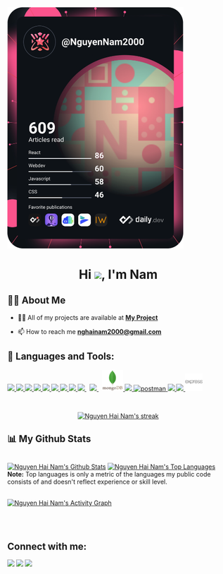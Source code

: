 <a href="https://app.daily.dev/NguyenNam2000" align="center"><img src="https://github.com/NguyenHaiNam24082000/NguyenHaiNam24082000/blob/main/devcard.svg" width="400" alt="Nguyen Hai Nam's Dev Card"/></a>

<h1 align="center">Hi <img src="https://raw.githubusercontent.com/MartinHeinz/MartinHeinz/master/wave.gif" width="30px">, I'm Nam</h1>


## 🙋‍♂️ About Me

- 👨‍💻 All of my projects are available at **[My Project](https://github.com/NguyenHaiNam24082000)**

- 📫 How to reach me **nghainam2000@gmail.com**

## 🚀 Languages and Tools:

<p align="left"> 
    <a href="https://www.java.com" target="_blank" title="Java"> <img src="https://img.icons8.com/color/48/000000/java-coffee-cup-logo.png"/> </a>
    <a href="https://reactjs.org/" target="_blank" title="React JS"> <img src="https://img.icons8.com/color/48/000000/react-native.png"/> </a>
    <a href="https://reactnative.dev/" target="_blank" title="React Native"> <img src="https://img.icons8.com/color/48/000000/react-native.png"/> </a>
    <a href="https://developer.mozilla.org/en-US/docs/Web/JavaScript" target="_blank" title="JavaScript"> <img src="https://img.icons8.com/color/48/000000/javascript.png"/> </a> 
    <a href="https://www.w3.org/html/" target="_blank" title="Html"> <img src="https://img.icons8.com/color/48/000000/html-5.png"/> </a> 
    <a href="https://www.w3schools.com/css/" target="_blank" title="Css"> <img src="https://img.icons8.com/color/48/000000/css3.png"/> </a> 
    <a href="https://getbootstrap.com" target="_blank" title="Bootstrap"> <img src="https://img.icons8.com/color/48/000000/bootstrap.png"/> </a> 
    <a href="https://www.python.org" target="_blank" title="Python"> <img src="https://img.icons8.com/color/48/000000/python.png"/> </a> 
    <a style="padding-right:8px;" href="https://nodejs.org" target="_blank" title="NodeJS"> <img src="https://img.icons8.com/color/48/000000/nodejs.png"/> </a> 
    <a style="padding-right:8px;" href="https://www.mysql.com/" target="_blank" title="MySQL"> <img src="https://img.icons8.com/fluent/50/000000/mysql-logo.png"/> </a>
    <a href="https://www.mongodb.com/" target="_blank"> <img src="https://raw.githubusercontent.com/devicons/devicon/master/icons/mongodb/mongodb-original-wordmark.svg" alt="mongodb" width="48" height="48"/> </a> 
    <a href="https://firebase.google.com/" target="_blank"> <img src="https://img.icons8.com/color/48/000000/firebase.png"/> </a> 
    <a href="https://postman.com" target="_blank"> <img src="https://www.vectorlogo.zone/logos/getpostman/getpostman-icon.svg" alt="postman" width="45" height="45"/> </a>   
    <a href="https://git-scm.com/" target="_blank"> <img src="https://img.icons8.com/color/48/000000/git.png"/> </a> 
    <a href="https://redux.js.org" target="_blank"> <img src="https://img.icons8.com/color/48/000000/redux.png"/> </a>
    <a href="https://expressjs.com" target="_blank"> <img src="https://raw.githubusercontent.com/devicons/devicon/master/icons/express/express-original-wordmark.svg" alt="express" width="40" height="40"/> </a>
</p>

<!-- [![React Badge](https://img.shields.io/badge/-React-61DBFB?style=for-the-badge&labelColor=black&logo=react&logoColor=61DBFB)](#)  [![Javascript Badge](https://img.shields.io/badge/-Javascript-F0DB4F?style=for-the-badge&labelColor=black&logo=javascript&logoColor=F0DB4F)](#) [![Typescript Badge](https://img.shields.io/badge/-Typescript-007acc?style=for-the-badge&labelColor=black&logo=typescript&logoColor=007acc)](#) [![Nodejs Badge](https://img.shields.io/badge/-Nodejs-3C873A?style=for-the-badge&labelColor=black&logo=node.js&logoColor=3C873A)](#) [![GraphQL Badge](https://img.shields.io/badge/-GraphQl-e535ab?style=for-the-badge&labelColor=black&logo=node.js&logoColor=e535ab)](#) -->
<br/>

<p align="center">
    <a href="https://github.com/NguyenHaiNam24082000/github-readme-streak-stats">
        <img title="🔥 Get streak stats for your profile at git.io/streak-stats" alt="Nguyen Hai Nam's streak" src="https://github-readme-streak-stats.herokuapp.com/?user=NguyenHaiNam24082000&theme=black-ice&hide_border=true&stroke=0000&background=060A0CD0"/>
    </a>
</p>

## 📊 My Github Stats

  <br/>
    <a href="https://github.com/NguyenHaiNam24082000/github-readme-stats"><img alt="Nguyen Hai Nam's Github Stats" src="https://github-readme-stats.vercel.app/api?username=NguyenHaiNam24082000&show_icons=true&count_private=true&theme=react&hide_border=true&bg_color=0D1117" /></a>
  <a href="https://github.com/NguyenHaiNam24082000/github-readme-stats"><img alt="Nguyen Hai Nam's Top Languages" src="https://github-readme-stats.vercel.app/api/top-langs/?username=NguyenHaiNam24082000&langs_count=8&count_private=true&layout=compact&theme=react&hide_border=true&bg_color=0D1117" /></a>
  <br/>
  <b>Note:</b> Top languages is only a metric of the languages my public code consists of and doesn't reflect experience or skill level.


<br/>
<br/>

<a href="https://github.com/NguyenHaiNam24082000/github-readme-activity-graph"><img alt="Nguyen Hai Nam's Activity Graph" src="https://activity-graph.herokuapp.com/graph?username=NguyenHaiNam24082000&bg_color=0D1117&color=5BCDEC&line=5BCDEC&point=FFFFFF&hide_border=true" /></a>

<br/>
<br/>

## Connect with me:
<p align="left">

<a href = "https://www.linkedin.com/in/h%E1%BA%A3i-nam-nguy%E1%BB%85n-a12276216/"><img src="https://img.icons8.com/fluent/48/000000/linkedin.png"/></a>
<a href = "https://www.instagram.com/nhnammm/"><img src="https://img.icons8.com/fluent/48/000000/instagram-new.png"/></a>
<a href = "https://www.facebook.com/nguyennam2000/"><img src="https://img.icons8.com/color/48/000000/facebook.png"/></a>

</p>

<!-- ## ❤ Views and Followers
<a href="https://github.com/Meghna-DAS/github-profile-views-counter">
    <img src="https://komarev.com/ghpvc/?username=SubhamRaoniar28">
</a>
<a href="https://github.com/SubhamRaoniar28?tab=followers"><img src="https://img.shields.io/github/followers/SubhamRaoniar28?label=Followers&style=social" alt="GitHub Badge"></a> -->
